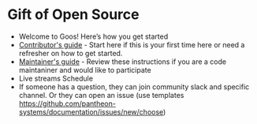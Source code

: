 # Gift of Open Source

- Welcome to Goos! Here’s how you get started
- [Contributor's guide](https://github.com/pantheon-systems/gift-of-open-source/tree/master/content/contributors.md) - Start here if this is your first time here or need a refresher on how to get started.
- [Maintainer's guide](https://github.com/pantheon-systems/gift-of-open-source/tree/master/content/maintainers.md) - Review these instructions if you are a code maintaniner and would like to participate
- Live streams Schedule
- If someone has a question, they can join community slack and specific channel.  Or they can open an issue (use templates https://github.com/pantheon-systems/documentation/issues/new/choose)
